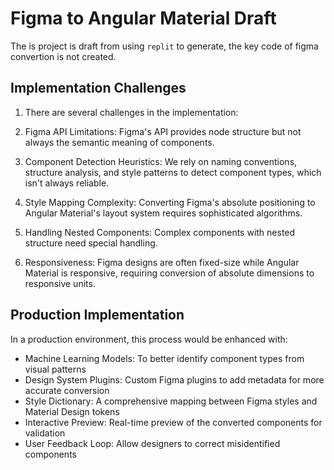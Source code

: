 # Figma to Angular Material Draft

The is project is draft from using `replit` to generate, the key code of figma convertion is not created.

## Implementation Challenges

1. There are several challenges in the implementation:

2. Figma API Limitations: Figma's API provides node structure but not always the semantic meaning of components.

3. Component Detection Heuristics: We rely on naming conventions, structure analysis, and style patterns to detect component types, which isn't always reliable.

4. Style Mapping Complexity: Converting Figma's absolute positioning to Angular Material's layout system requires sophisticated algorithms.

5. Handling Nested Components: Complex components with nested structure need special handling.

6. Responsiveness: Figma designs are often fixed-size while Angular Material is responsive, requiring conversion of absolute dimensions to responsive units.

## Production Implementation

In a production environment, this process would be enhanced with:

- Machine Learning Models: To better identify component types from visual patterns
- Design System Plugins: Custom Figma plugins to add metadata for more accurate conversion
- Style Dictionary: A comprehensive mapping between Figma styles and Material Design tokens
- Interactive Preview: Real-time preview of the converted components for validation
- User Feedback Loop: Allow designers to correct misidentified components
